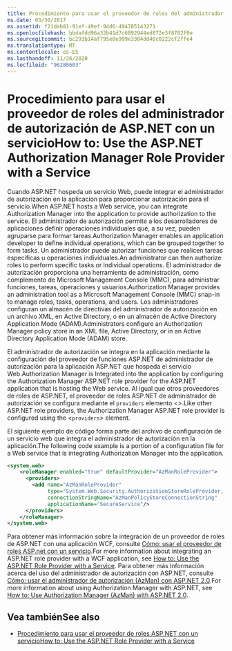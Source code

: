 ```yaml
---
title: Procedimiento para usar el proveedor de roles del administrador de autorización de ASP.NET con un servicio
ms.date: 03/30/2017
ms.assetid: f21deb81-91ef-49ef-94d6-494785143271
ms.openlocfilehash: bbdafdd96a32b41d7c6892944ed872e3f8702f0e
ms.sourcegitcommit: bc293b14af795e0e999e3304dd40c0222cf2ffe4
ms.translationtype: MT
ms.contentlocale: es-ES
ms.lasthandoff: 11/26/2020
ms.locfileid: "96280603"
---
```

# <a name="how-to-use-the-aspnet-authorization-manager-role-provider-with-a-service"></a><span data-ttu-id="442c6-102">Procedimiento para usar el proveedor de roles del administrador de autorización de ASP.NET con un servicio</span><span class="sxs-lookup"><span data-stu-id="442c6-102">How to: Use the ASP.NET Authorization Manager Role Provider with a Service</span></span>

<span data-ttu-id="442c6-103">Cuando ASP.NET hospeda un servicio Web, puede integrar el administrador de autorización en la aplicación para proporcionar autorización para el servicio.</span><span class="sxs-lookup"><span data-stu-id="442c6-103">When ASP.NET hosts a Web service, you can integrate Authorization Manager into the application to provide authorization to the service.</span></span> <span data-ttu-id="442c6-104">El administrador de autorización permite a los desarrolladores de aplicaciones definir operaciones individuales que, a su vez, pueden agruparse para formar tareas.</span><span class="sxs-lookup"><span data-stu-id="442c6-104">Authorization Manager enables an application developer to define individual operations, which can be grouped together to form tasks.</span></span> <span data-ttu-id="442c6-105">Un administrador puede autorizar funciones que realicen tareas específicas u operaciones individuales.</span><span class="sxs-lookup"><span data-stu-id="442c6-105">An administrator can then authorize roles to perform specific tasks or individual operations.</span></span> <span data-ttu-id="442c6-106">El administrador de autorización proporciona una herramienta de administración, como complemento de Microsoft Management Console (MMC), para administrar funciones, tareas, operaciones y usuarios.</span><span class="sxs-lookup"><span data-stu-id="442c6-106">Authorization Manager provides an administration tool as a Microsoft Management Console (MMC) snap-in to manage roles, tasks, operations, and users.</span></span> <span data-ttu-id="442c6-107">Los administradores configuran un almacén de directivas del administrador de autorización en un archivo XML, en Active Directory, o en un almacén de Active Directory Application Mode (ADAM).</span><span class="sxs-lookup"><span data-stu-id="442c6-107">Administrators configure an Authorization Manager policy store in an XML file, Active Directory, or in an Active Directory Application Mode (ADAM) store.</span></span>  
  
 <span data-ttu-id="442c6-108">El administrador de autorización se integra en la aplicación mediante la configuración del proveedor de funciones ASP.NET de administrador de autorización para la aplicación ASP.NET que hospeda el servicio Web.</span><span class="sxs-lookup"><span data-stu-id="442c6-108">Authorization Manager is Integrated into the application by configuring the Authorization Manager ASP.NET role provider for the ASP.NET application that is hosting the Web service.</span></span> <span data-ttu-id="442c6-109">Al igual que otros proveedores de roles de ASP.NET, el proveedor de roles ASP.NET de administrador de autorización se configura mediante el `providers` elemento <>.</span><span class="sxs-lookup"><span data-stu-id="442c6-109">Like other ASP.NET role providers, the Authorization Manager ASP.NET role provider is configured using the <`providers`> element.</span></span>  
  
 <span data-ttu-id="442c6-110">El siguiente ejemplo de código forma parte del archivo de configuración de un servicio web que integra el administrador de autorización en la aplicación.</span><span class="sxs-lookup"><span data-stu-id="442c6-110">The following code example is a portion of a configuration file for a Web service that is integrating Authorization Manager into the application.</span></span>  
  
```xml  
<system.web>  
    <roleManager enabled="true" defaultProvider="AzManRoleProvider">  
      <providers>  
        <add name="AzManRoleProvider"  
             type="System.Web.Security.AuthorizationStoreRoleProvider, System.Web, Version=2.0.0.0, Culture=neutral, publicKeyToken=b03f5f7f11d50a3a"  
             connectionStringName="AzManPolicyStoreConnectionString"
             applicationName="SecureService"/>  
      </providers>  
    </roleManager>  
</system.web>  
```  
  
 <span data-ttu-id="442c6-111">Para obtener más información sobre la integración de un proveedor de roles de ASP.NET con una aplicación WCF, consulte [Cómo: usar el proveedor de roles ASP.net con un servicio](how-to-use-the-aspnet-role-provider-with-a-service.md).</span><span class="sxs-lookup"><span data-stu-id="442c6-111">For more information about integrating an ASP.NET role provider with a WCF application, see [How to: Use the ASP.NET Role Provider with a Service](how-to-use-the-aspnet-role-provider-with-a-service.md).</span></span> <span data-ttu-id="442c6-112">Para obtener más información acerca del uso del administrador de autorización con ASP.NET, consulte [Cómo: usar el administrador de autorización (AzMan) con ASP.NET 2,0](/previous-versions/msp-n-p/ff649313(v=pandp.10)).</span><span class="sxs-lookup"><span data-stu-id="442c6-112">For more information about using Authorization Manager with ASP.NET, see [How to: Use Authorization Manager (AzMan) with ASP.NET 2.0](/previous-versions/msp-n-p/ff649313(v=pandp.10)).</span></span>  
  
## <a name="see-also"></a><span data-ttu-id="442c6-113">Vea también</span><span class="sxs-lookup"><span data-stu-id="442c6-113">See also</span></span>

- [<span data-ttu-id="442c6-114">Procedimiento para usar el proveedor de roles ASP.NET con un servicio</span><span class="sxs-lookup"><span data-stu-id="442c6-114">How to: Use the ASP.NET Role Provider with a Service</span></span>](how-to-use-the-aspnet-role-provider-with-a-service.md)
